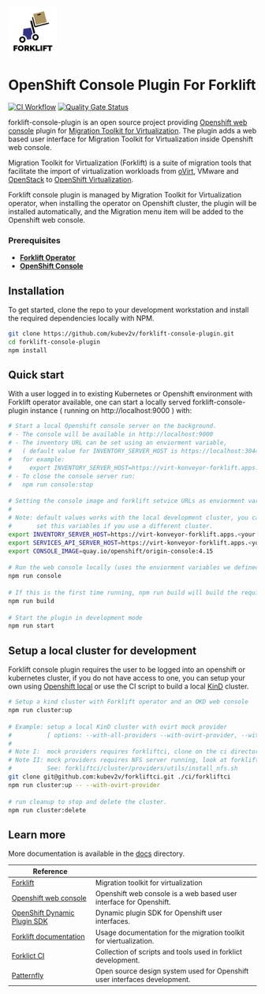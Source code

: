 <img src="docs/icons/forklift-logo-lightbg.svg" alt="Logo" width="100" />

# OpenShift Console Plugin For Forklift

[![CI Workflow](https://github.com/kubev2v/forklift-console-plugin/actions/workflows/on-push.yaml/badge.svg)](https://quay.io/repository/kubev2v/forklift-console-plugin)
[![Quality Gate Status](https://sonarcloud.io/api/project_badges/measure?project=kubev2v_forklift-console-plugin&metric=alert_status)](https://sonarcloud.io/summary/new_code?id=kubev2v_forklift-console-plugin)

forklift-console-plugin is an open source project providing [Openshift web console](https://github.com/openshift/console) plugin for [Migration Toolkit for Virtualization](https://github.com/kubev2v/forklift). The plugin adds a web based user interface for Migration Toolkit for Virtualization inside Openshift web console.

Migration Toolkit for Virtualization (Forklift) is a suite of migration tools that facilitate the import of virtualization workloads from [oVirt](https://www.ovirt.org/), VMware and [OpenStack](https://www.openstack.org/) to [OpenShift Virtualization](https://github.com/kubevirt).

Forklift console plugin is managed by Migration Toolkit for Virtualization operator, when installing the operator on Openshift cluster, the plugin will be installed automatically, and the Migration menu item will be added to the Openshift web console.

### Prerequisites

* [__Forklift Operator__](https://github.com/kubev2v/forklift/)
* [__OpenShift Console__](https://github.com/openshift/console/)

## Installation

To get started, clone the repo to your development workstation and install the required dependencies locally with NPM.

``` bash
git clone https://github.com/kubev2v/forklift-console-plugin.git
cd forklift-console-plugin
npm install
```

## Quick start

With a user logged in to existing Kubernetes or Openshift environment with Forklift operator available, one can start a locally served forklift-console-plugin instance ( running on http://localhost:9000 ) with:

``` bash
# Start a local Openshift console server on the background.
# - The console will be available in http://localhost:9000
# - The inventory URL can be set using an enviorment variable,
#   ( default value for INVENTORY_SERVER_HOST is https://localhost:30444 )
#   for example:
#     export INVENTORY_SERVER_HOST=https://virt-konveyor-forklift.apps.example.com
# - To close the console server run:
#   npm run console:stop

# Setting the console image and forklift setvice URLs as enviorment variables:
#
# Note: default values works with the local development cluster, you can create using the CI.
#       set this variables if you use a different cluster.
export INVENTORY_SERVER_HOST=https://virt-konveyor-forklift.apps.<your caluster address>
export SERVICES_API_SERVER_HOST=https://virt-konveyor-forklift.apps.<your caluster address>
export CONSOLE_IMAGE=quay.io/openshift/origin-console:4.15

# Run the web console locally (uses the enviorment variables we defined above)
npm run console

# If this is the first time running, npm run build will build the required dependencies
npm run build

# Start the plugin in development mode
npm run start
```

## Setup a local cluster for development

Forklift console plugin requires the user to be logged into an openshift or kubernetes cluster, if you do not have access to one, you can setup your own using [Openshift local]( https://developers.redhat.com/products/openshift-local/overview) or use the CI script to build a local [KinD](https://sigs.k8s.io/kind) cluster.

``` bash
# Setup a kind cluster with Forklift operator and an OKD web console
npm run cluster:up

# Example: setup a local KinD cluster with ovirt mock provider
#          [ options: --with-all-providers --with-ovirt-provider, --with-vmware-provider, --with-openstack-provider]
#
# Note I:  mock providers requires forkliftci, clone on the ci directory
# Note II: mock providers requires NFS server running, look at forkliftci documentation for more details.
#          See: forkliftci/cluster/providers/utils/install_nfs.sh
git clone git@github.com:kubev2v/forkliftci.git ./ci/forkliftci
npm run cluster:up -- --with-ovirt-provider

# run cleanup to stop and delete the cluster.
npm run cluster:delete
```

## Learn more

More documentation is available in the [docs](./docs) directory.

| Reference |  |
|---|----|
| [Forklift](https://github.com/kubev2v/forklift/) | Migration toolkit for virtualization |
| [Openshift web console](https://github.com/openshift/console) | Openshift web console is a web based user interface for Openshift. |
| [OpenShift Dynamic Plugin SDK](https://github.com/openshift/dynamic-plugin-sdk) | Dynamic plugin SDK for Openshift user interfaces. |
| [Forklift documentation](https://github.com/kubev2v/forklift-documentation) | Usage documentation for the migration toolkit for viertualization. |
| [Forklict CI](https://github.com/kubev2v/forkliftci) | Collection of scripts and tools used in forklict development. |
| [Patternfly](https://www.patternfly.org/) | Open source design system used for Openshift user interfaces development. |

